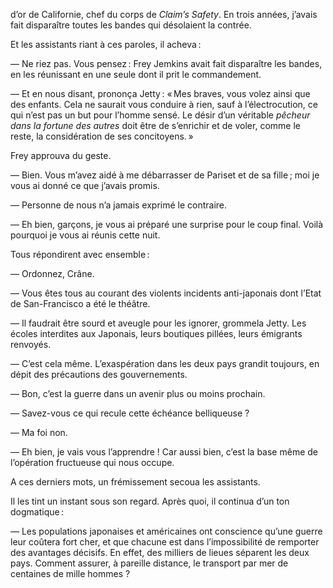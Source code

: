 d’or de Californie, chef du corps de _Claim’s Safety_. En trois années, j’avais fait disparaître toutes les bandes qui désolaient la contrée.

Et les assistants riant à ces paroles, il acheva :

— Ne riez pas. Vous pensez : Frey Jemkins avait fait disparaître les bandes, en les réunissant en une seule dont il prit le commandement.

— Et en nous disant, prononça Jetty : « Mes braves, vous volez ainsi que des enfants. Cela ne saurait vous conduire à rien, sauf à l’électrocution, ce
qui n’est pas un but pour l’homme sensé. Le désir d’un véritable _pêcheur
dans la fortune des autres_ doit être de s’enrichir et de voler, comme le reste, la considération de ses concitoyens. »

Frey approuva du geste.

— Bien. Vous m’avez aidé à me débarrasser de Pariset et de sa fille ; moi
je vous ai donné ce que j’avais promis.

— Personne de nous n’a jamais exprimé le contraire.

— Eh bien, garçons, je vous ai préparé une surprise pour le coup final.
Voilà pourquoi je vous ai réunis cette nuit.

Tous répondirent avec ensemble :

— Ordonnez, Crâne.

— Vous êtes tous au courant des violents incidents anti-japonais dont l’Etat de San-Francisco a été le théâtre.

— Il faudrait être sourd et aveugle pour les ignorer, grommela Jetty. Les
écoles interdites aux Japonais, leurs boutiques pillées, leurs émigrants renvoyés.

— C’est cela même. L’exaspération dans les deux pays grandit toujours, en dépit des précautions des gouvernements.

— Bon, c’est la guerre dans un avenir plus ou moins prochain.

— Savez-vous ce qui recule cette échéance belliqueuse ?

— Ma foi non.

— Eh bien, je vais vous l’apprendre ! Car aussi bien, c’est la base même de
l’opération fructueuse qui nous occupe.

A ces derniers mots, un frémissement secoua les assistants.

Il les tint un instant sous son regard. Après quoi, il continua d’un ton
dogmatique :

— Les populations japonaises et américaines ont conscience qu’une guerre
leur coûtera fort cher, et que chacune est dans l’impossibilité de remporter
des avantages décisifs. En effet, des milliers de lieues séparent les deux
pays. Comment assurer, à pareille distance, le transport par mer de centaines de mille hommes ?
